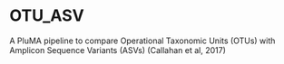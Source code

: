 # OTU_ASV
A PluMA pipeline to compare Operational Taxonomic Units (OTUs) with Amplicon Sequence Variants (ASVs) (Callahan et al, 2017) 
